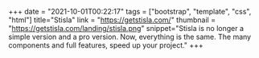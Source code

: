 +++
date = "2021-10-01T00:22:17"
tags = ["bootstrap", "template", "css", "html"]
title="Stisla"
link = "https://getstisla.com/"
thumbnail = "https://getstisla.com/landing/stisla.png"
snippet="Stisla is no longer a simple version and a pro version. Now, everything is the same. The many components and full features, speed up your project."
+++
